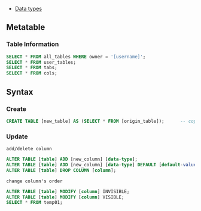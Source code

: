 - [Data types](https://docs.oracle.com/cd/A58617_01/server.804/a58241/ch5.htm)

## Metatable
### Table Information
```sql
SELECT * FROM all_tables WHERE owner = '[username]';
SELECT * FROM user_tables;
SELECT * FROM tabs;
SELECT * FROM cols;
```


## Syntax
### Create
```sql
CREATE TABLE [new_table] AS (SELECT * FROM [origin_table]);      -- copy table
```

### Update
`add/delete column`
```sql
ALTER TABLE [table] ADD [new_column] [data-type];                                     -- add column
ALTER TABLE [table] ADD [new_column] [data-type] DEFAULT [default-value] NOT NULL;    -- add column with options
ALTER TABLE [table] DROP COLUMN [column];                                             -- delete column
```
`change column's order`
```sql
ALTER TABLE [table] MODIFY [column] INVISIBLE;
ALTER TABLE [table] MODIFY [column] VISIBLE;
SELECT * FROM temp01;
```
